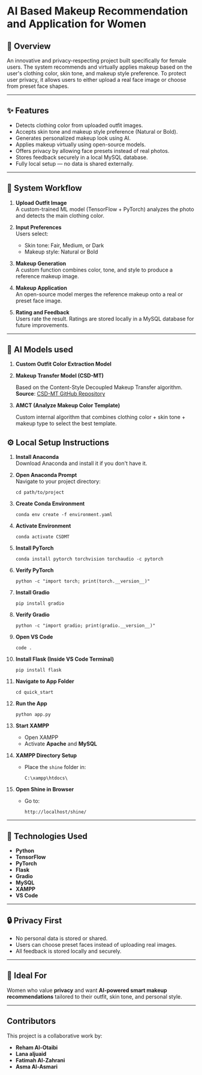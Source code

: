 # AI Based Makeup Recommendation and Application for Women
## 📌 Overview
An innovative and privacy-respecting project built specifically for female users. The system recommends and virtually applies makeup based on the user's clothing color, skin tone, and makeup style preference. To protect user privacy, it allows users to either upload a real face image or choose from preset face shapes.

---

## ✨ Features

- Detects clothing color from uploaded outfit images.
- Accepts skin tone and makeup style preference (Natural or Bold).
- Generates personalized makeup look using AI.
- Applies makeup virtually using open-source models.
- Offers privacy by allowing face presets instead of real photos.
- Stores feedback securely in a local MySQL database.
- Fully local setup — no data is shared externally.

---

## 🧠 System Workflow

1. **Upload Outfit Image**  
   A custom-trained ML model (TensorFlow + PyTorch) analyzes the photo and detects the main clothing color.

2. **Input Preferences**  
   Users select:
   - Skin tone: Fair, Medium, or Dark
   - Makeup style: Natural or Bold

3. **Makeup Generation**  
   A custom function combines color, tone, and style to produce a reference makeup image.

4. **Makeup Application**  
   An open-source model merges the reference makeup onto a real or preset face image.

5. **Rating and Feedback**  
   Users rate the result. Ratings are stored locally in a MySQL database for future improvements.

---

## 🎯 AI Models used 

1. **Custom Outfit Color Extraction Model**

2. **Makeup Transfer Model (CSD-MT)**

   Based on the Content-Style Decoupled Makeup Transfer algorithm.  
   **Source**: [CSD-MT GitHub Repository](#)

3. **AMCT (Analyze Makeup Color Template)**

   Custom internal algorithm that combines clothing color + skin tone + makeup type to select the best template.


## ⚙️ Local Setup Instructions

1. **Install Anaconda**  
   Download Anaconda and install it if you don't have it.

2. **Open Anaconda Prompt**  
   Navigate to your project directory:
   ```
   cd path/to/project
   ```

3. **Create Conda Environment**
   ```
   conda env create -f environment.yaml
   ```

4. **Activate Environment**
   ```
   conda activate CSDMT
   ```

5. **Install PyTorch**
   ```
   conda install pytorch torchvision torchaudio -c pytorch
   ```

6. **Verify PyTorch**
   ```
   python -c "import torch; print(torch.__version__)"
   ```

7. **Install Gradio**
   ```
   pip install gradio
   ```

8. **Verify Gradio**
   ```
   python -c "import gradio; print(gradio.__version__)"
   ```

9. **Open VS Code**
    ```
    code .
    ```

10. **Install Flask (Inside VS Code Terminal)**
    ```
    pip install flask
    ```

11. **Navigate to App Folder**
    ```
    cd quick_start
    ```

12. **Run the App**
    ```
    python app.py
    ```

13. **Start XAMPP**
    - Open XAMPP
    - Activate **Apache** and **MySQL**

14. **XAMPP Directory Setup**
    - Place the `shine` folder in:
      ```
      C:\xampp\htdocs\
      ```

15. **Open Shine in Browser**
    - Go to:
      ```
      http://localhost/shine/
      ```

---

## 🧰 Technologies Used

- **Python**
- **TensorFlow**
- **PyTorch**
- **Flask**
- **Gradio**
- **MySQL**
- **XAMPP**
- **VS Code**

---

## 🔒 Privacy First

- No personal data is stored or shared.
- Users can choose preset faces instead of uploading real images.
- All feedback is stored locally and securely.

---

## 🧡 Ideal For

Women who value **privacy** and want **AI-powered smart makeup recommendations** tailored to their outfit, skin tone, and personal style.

---

## Contributors

This project is a collaborative work by:

- **Reham Al-Otaibi**
- **Lana aljuaid**
- **Fatimah Al-Zahrani**
- **Asma Al-Asmari**



